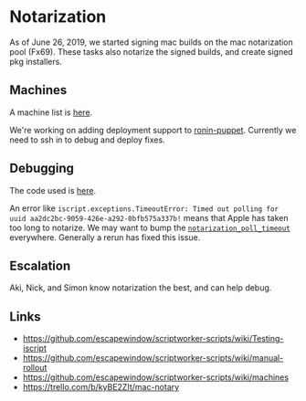 # Notarization

As of June 26, 2019, we started signing mac builds on the mac notarization pool (Fx69). These tasks also notarize the signed builds, and create signed pkg installers.

## Machines

A machine list is [here](https://github.com/escapewindow/scriptworker-scripts/wiki/machines).

We're working on adding deployment support to [ronin-puppet](https://github.com/mozilla-platform-ops/ronin_puppet/). Currently we need to ssh in to debug and deploy fixes.

## Debugging

The code used is [here](https://github.com/escapewindow/scriptworker-scripts/tree/master/iscript).

An error like `iscript.exceptions.TimeoutError: Timed out polling for uuid aa2dc2bc-9059-426e-a292-0bfb575a337b!` means that Apple has taken too long to notarize. We may want to bump the [`notarization_poll_timeout`](https://github.com/escapewindow/scriptworker-scripts/wiki/Testing-iscript#script_configyaml) everywhere. Generally a rerun has fixed this issue.

## Escalation

Aki, Nick, and Simon know notarization the best, and can help debug.

## Links

- https://github.com/escapewindow/scriptworker-scripts/wiki/Testing-iscript
- https://github.com/escapewindow/scriptworker-scripts/wiki/manual-rollout
- https://github.com/escapewindow/scriptworker-scripts/wiki/machines
- https://trello.com/b/kyBE2ZIt/mac-notary
